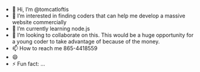 - 👋 Hi, I’m @tomcatloftis
- 👀 I’m interested in finding coders that can help me develop a massive website commercially
- 🌱 I’m currently learning node.js
- 💞️ I’m looking to collaborate on this.  This would be a huge opportunity for a young coder to take advantage of because of the money.
- 📫 How to reach me 865-4418559
- 😄 
- ⚡ Fun fact: ...

<!---
tomcatloftis/tomcatloftis is a ✨ special ✨ repository because its `README.md` (this file) appears on your GitHub profile.
You can click the Preview link to take a look at your changes.
--->
